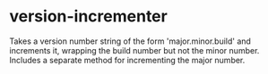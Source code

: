 version-incrementer
===================

Takes a version number string of the form 'major.minor.build' and increments it, wrapping the build number but not the minor number. Includes a separate method for incrementing the major number.

